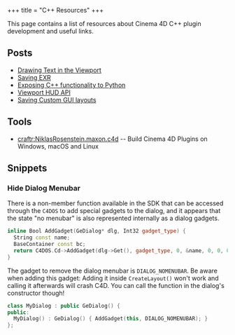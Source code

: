 +++
title = "C++ Resources"
+++

This page contains a list of resources about Cinema 4D C++ plugin development
and useful links.

## Posts

- [Drawing Text in the Viewport](https://c4dprogramming.wordpress.com/2012/11/20/drawing-text-in-the-viewport/)
- [Saving EXR](http://www.plugincafe.com/forum/forum_posts.asp?TID=12112)
- [Exposing C++ functionality to Python](http://www.plugincafe.com/forum/forum_posts.asp?TID=12865&PID=50965#50965)
- [Viewport HUD API](http://www.plugincafe.com/forum/forum_posts.asp?TID=11764&PID=46315#46315)
- [Saving Custom GUI layouts](http://www.plugincafe.com/forum/forum_posts.asp?TID=12927)

## Tools

- [craftr:NiklasRosenstein.maxon.c4d](https://github.com/craftr-build/NiklasRosenstein.maxon.c4d)
  -- Build Cinema 4D Plugins on Windows, macOS and Linux

## Snippets

### Hide Dialog Menubar

There is a non-member function available in the SDK that can be accessed
through the `C4DOS` to add special gadgets to the dialog, and it appears
that the state "no menubar" is also represented internally as a dialog
gadgets.

```cpp
inline Bool AddGadget(GeDialog* dlg, Int32 gadget_type) {
  String const name;
  BaseContainer const bc;
  return C4DOS.Cd->AddGadget(dlg->Get(), gadget_type, 0, &name, 0, 0, 0, 0, &bc, nullptr);
}
```

The gadget to remove the dialog menubar is `DIALOG_NOMENUBAR`. Be aware
when adding this gadget: Adding it inside `CreateLayout()` won't work
and calling it afterwards will crash C4D. You can call the function
in the dialog's constructor though!

```cpp
class MyDialog : public GeDialog() {
public:
  MyDialog() : GeDialog() { AddGadget(this, DIALOG_NOMENUBAR); }
};
```
